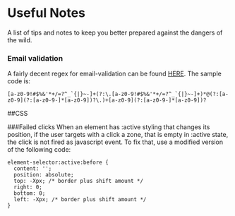 # Useful Notes
A list of tips and notes to keep you better prepared against the dangers of the wild.

### Email validation
A fairly decent regex for email-validation can be found [HERE](http://www.regular-expressions.info/email.html). The sample code is: 
```
[a-z0-9!#$%&'*+/=?^_`{|}~-]+(?:\.[a-z0-9!#$%&'*+/=?^_`{|}~-]+)*@(?:[a-z0-9](?:[a-z0-9-]*[a-z0-9])?\.)+[a-z0-9](?:[a-z0-9-]*[a-z0-9])?
```
##CSS

###Failed clicks
When an element has :active styling that changes its position, if the user targets with a click a zone, that is empty in :active state, the click is not fired as javascript event. To fix that, use a modified version of the following code:
```
element-selector:active:before {
  content: '';
  position: absolute;
  top: -Xpx; /* border plus shift amount */
  right: 0;
  bottom: 0;
  left: -Xpx; /* border plus shift amount */
}
```
